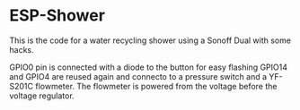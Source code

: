 # ESP-Shower
This is the code for a water recycling shower using a Sonoff Dual with some hacks.

GPIO0 pin is connected with a diode to the button for easy flashing
GPIO14 and GPIO4 are reused again and connecto to a pressure switch and a 
YF-S201C flowmeter.
The flowmeter is powered from the voltage before the voltage regulator.
